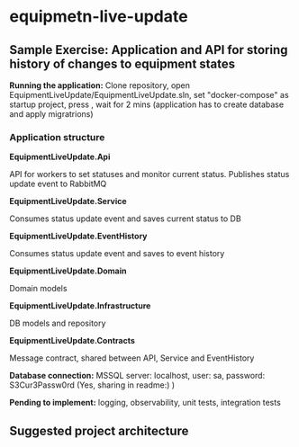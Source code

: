 # equipmetn-live-update

## Sample Exercise: Application and API for storing history of changes to equipment states

**Running the application:** 
Clone repository, open EquipmentLiveUpdate/EquipmentLiveUpdate.sln, set "docker-compose" as startup project, press <F5>, wait for 2 mins (application has to create database and apply migratrions)

### Application structure
  **EquipmentLiveUpdate.Api**
  
  API for workers to set statuses and monitor current status. Publishes status update event to RabbitMQ
  
  **EquipmentLiveUpdate.Service**
  
  Consumes status update event and saves current status to DB
    
  **EquipmentLiveUpdate.EventHistory**
  
  Consumes status update event and saves to event history
    
  **EquipmentLiveUpdate.Domain**
    
  Domain models
    
  **EquipmentLiveUpdate.Infrastructure**
    
  DB models and repository
  
  **EquipmentLiveUpdate.Contracts**
  
  Message contract, shared between API, Service and EventHistory

  **Database connection:** MSSQL server: localhost, user: sa, password: S3Cur3Passw0rd (Yes, sharing in readme:) )

  **Pending to implement:** logging, observability, unit tests, integration tests

## Suggested project architecture




